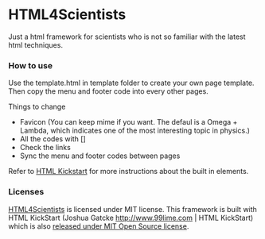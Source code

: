HTML4Scientists
================

Just a html framework for scientists who is not so familiar with the latest html techniques.



### How to use

Use the template.html in template folder to create your own page template. Then copy the menu and footer code into every other pages.


Things to change

* Favicon (You can keep mime if you want. The defaul is a Omega + Lambda, which indicates one of the most interesting topic in physics.)
* All the codes with []
* Check the links
* Sync the menu and footer codes between pages


Refer to [HTML Kickstart](http://www.99lime.com/elements/) for more instructions about the built in elements.


### Licenses

[HTML4Scientists](https://github.com/emptymalei/html4scientists) is licensed under MIT license. This framework is built with HTML KickStart (Joshua Gatcke http://www.99lime.com | HTML KickStart) which is also [released under MIT Open Source license](https://github.com/joshuagatcke/HTML-KickStart#html-kickstart-is-free-and-open-source). 